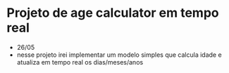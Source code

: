 # Projeto de age calculator em tempo real

- 26/05
- nesse projeto irei implementar um modelo simples que calcula idade e atualiza em tempo real os dias/meses/anos 
